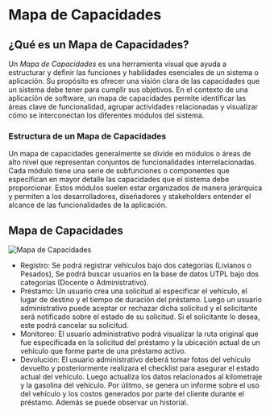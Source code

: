 # Mapa de Capacidades

## ¿Qué es un Mapa de Capacidades?

Un *Mapa de Capacidades* es una herramienta visual que ayuda a estructurar y definir las funciones y habilidades esenciales de un sistema o aplicación. Su propósito es ofrecer una visión clara de las capacidades que un sistema debe tener para cumplir sus objetivos. En el contexto de una aplicación de software, un mapa de capacidades permite identificar las áreas clave de funcionalidad, agrupar actividades relacionadas y visualizar cómo se interconectan los diferentes módulos del sistema.

### Estructura de un Mapa de Capacidades

Un mapa de capacidades generalmente se divide en módulos o áreas de alto nivel que representan conjuntos de funcionalidades interrelacionadas. Cada módulo tiene una serie de subfunciones o componentes que especifican en mayor detalle las capacidades que el sistema debe proporcionar. Estos módulos suelen estar organizados de manera jerárquica y permiten a los desarrolladores, diseñadores y stakeholders entender el alcance de las funcionalidades de la aplicación.

## Mapa de Capacidades
![Mapa de Capacidades](https://github.com/user-attachments/assets/b4a32a38-9b87-4756-8595-af149cdf0c93)


- Registro: Se podrá registrar vehículos bajo dos categorías (Livianos o Pesados), Se podrá buscar usuarios en la base de datos UTPL bajo dos categorías (Docente o Administrativo).
- Préstamo: Un usuario crea una solicitud al especificar el vehículo, el lugar de destino y el tiempo de duración del préstamo. Luego un usuario administrativo puede aceptar or rechazar dicha solicitud y el solicitante será notificado sobre el estado de su solicitud. Si el solicitante lo desea, este podrá cancelar su solicitud.
- Monitoreo: El usuario administrativo podrá visualizar la ruta original que fue especificada en la solicitud del préstamo y la ubicación actual de un vehículo que forme parte de una préstamo activo.
- Devolución: El usuario administrativo deberá tomar fotos del vehículo devuelto y posteriormente realizara el checklist para asegurar el estado actual del vehículo. Luego actualiza los datos relacionados al kilometraje y la gasolina del vehículo. Por úlitmo, se genera un informe sobre el uso del vehículo y los costos generados por parte del cliente durante el préstamo. Además se puede observar un historial.

